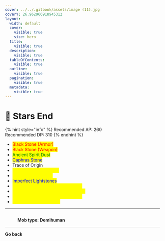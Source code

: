 ```yaml
---
cover: ../../.gitbook/assets/image (11).jpg
coverY: 26.962966918945312
layout:
  width: default
  cover:
    visible: true
    size: hero
  title:
    visible: true
  description:
    visible: true
  tableOfContents:
    visible: true
  outline:
    visible: true
  pagination:
    visible: true
  metadata:
    visible: true
---
```


# 🔶 Stars End

{% hint style="info" %}
Recommended AP: 260\
Recommended DP: 310
{% endhint %}

* <img src="https://592728697-files.gitbook.io/~/files/v0/b/gitbook-x-prod.appspot.com/o/spaces%2FkA2Ou9rHBG7pND0Xi3Co%2Fuploads%2FQOp7hMJryiWImyzRz6ec%2Fimage.png?alt=media&#x26;token=219fdcd2-0074-4bc7-98d5-9ce1823bd25a" alt="" data-size="line"><mark style="color:red;">Black Stone (Armor)</mark>
* <img src="https://592728697-files.gitbook.io/~/files/v0/b/gitbook-x-prod.appspot.com/o/spaces%2FkA2Ou9rHBG7pND0Xi3Co%2Fuploads%2F6ubuz0pe0dAoS53tcEWh%2Fimage.png?alt=media&#x26;token=546dfdba-0c80-4909-9a85-12eb03e4ce31" alt="" data-size="line"><mark style="color:red;">Black Stone (Weapon)</mark>
* <img src="https://592728697-files.gitbook.io/~/files/v0/b/gitbook-x-prod.appspot.com/o/spaces%2FkA2Ou9rHBG7pND0Xi3Co%2Fuploads%2FQ20JV0n9kIpiY6DyLf30%2Fimage.png?alt=media&#x26;token=070f0656-498d-4d1f-9648-18873635da11" alt="" data-size="line"><mark style="color:green;">Ancient Spirit Dust</mark>
* <img src="https://592728697-files.gitbook.io/~/files/v0/b/gitbook-x-prod.appspot.com/o/spaces%2FkA2Ou9rHBG7pND0Xi3Co%2Fuploads%2F0X1tnHoBepVDNwajk3qk%2Fimage.png?alt=media&#x26;token=54f4284c-2268-449c-9412-bd4a23312e4c" alt="" data-size="line"><mark style="color:blue;">Caphras Stone</mark>
* <img src="https://592728697-files.gitbook.io/~/files/v0/b/gitbook-x-prod.appspot.com/o/spaces%2FkA2Ou9rHBG7pND0Xi3Co%2Fuploads%2FxrO8E3s1RBJQJCvF7SW3%2Fimage.png?alt=media&#x26;token=5bd5f62d-bae8-4d61-ae47-682063c11354" alt="" data-size="line">Trace of Origin
* <img src="https://592728697-files.gitbook.io/~/files/v0/b/gitbook-x-prod.appspot.com/o/spaces%2FkA2Ou9rHBG7pND0Xi3Co%2Fuploads%2FlDIN5rdTG1q88XtSmBcK%2Fimage.png?alt=media&#x26;token=48fa6ee6-2cd5-4977-b17e-2e083e6fb6a7" alt="" data-size="line"><mark style="color:yellow;">Clear Blackstar Crystal</mark>
* <img src="https://592728697-files.gitbook.io/~/files/v0/b/gitbook-x-prod.appspot.com/o/spaces%2FkA2Ou9rHBG7pND0Xi3Co%2Fuploads%2FoM3ZSilknzD6mzTGN2PZ%2Fimage.png?alt=media&#x26;token=859732b7-6d8a-4f70-8ca6-7635957a3d63" alt="" data-size="line"><mark style="color:yellow;">Mass of Pure Magic</mark>
* <img src="https://592728697-files.gitbook.io/~/files/v0/b/gitbook-x-prod.appspot.com/o/spaces%2FkA2Ou9rHBG7pND0Xi3Co%2Fuploads%2FFVwssfIrWhiHaIYNrBTt%2Fimage.png?alt=media&#x26;token=a8196458-a0e8-40e5-b645-13c857bf9d1d" alt="" data-size="line"><mark style="color:blue;">Imperfect Lightstones</mark>
* <img src="https://592728697-files.gitbook.io/~/files/v0/b/gitbook-x-prod.appspot.com/o/spaces%2FkA2Ou9rHBG7pND0Xi3Co%2Fuploads%2Fr1XS7i3VErKOV3ez6SRw%2Fimage.png?alt=media&#x26;token=db20b837-faba-4714-8075-453bd11e2354" alt="" data-size="line"><mark style="color:yellow;">Marsh's Artifact - Melee Accuracy</mark>
* <img src="https://592728697-files.gitbook.io/~/files/v0/b/gitbook-x-prod.appspot.com/o/spaces%2FkA2Ou9rHBG7pND0Xi3Co%2Fuploads%2Fc8wPAsclwhggsBrKm4aI%2Fimage.png?alt=media&#x26;token=e0aac9be-3970-4dc2-9ddc-a08608c38fe6" alt="" data-size="line"><mark style="color:yellow;">Marsh's Artifact - Ranged Accuracy</mark>
* <img src="https://592728697-files.gitbook.io/~/files/v0/b/gitbook-x-prod.appspot.com/o/spaces%2FkA2Ou9rHBG7pND0Xi3Co%2Fuploads%2Fc8wPAsclwhggsBrKm4aI%2Fimage.png?alt=media&#x26;token=e0aac9be-3970-4dc2-9ddc-a08608c38fe6" alt="" data-size="line"><mark style="color:yellow;">Marsh's Artifact - Magic Accuracy</mark>
* <img src="https://592728697-files.gitbook.io/~/files/v0/b/gitbook-x-prod.appspot.com/o/spaces%2FkA2Ou9rHBG7pND0Xi3Co%2Fuploads%2FIBzdQtU1DoWOscpqsXcs%2Fimage.png?alt=media&#x26;token=7ca0eac6-fe71-4ca5-b903-4d4bbf8e00ac" alt="" data-size="line"><mark style="color:yellow;">Black Distortion Earring</mark>

***

<figure><img src="https://592728697-files.gitbook.io/~/files/v0/b/gitbook-x-prod.appspot.com/o/spaces%2FkA2Ou9rHBG7pND0Xi3Co%2Fuploads%2FArXmkeBjyK8dPx62v2hv%2Fdemi.png?alt=media&#x26;token=be739620-d521-4a76-ae90-425455adcc23" alt=""><figcaption><p><strong>Mob type: Demihuman</strong></p></figcaption></figure>

***

**Go back**
